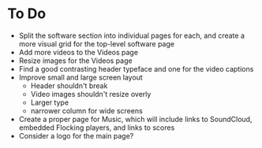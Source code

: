# To Do

* Split the software section into individual pages for each, and create a more visual grid for the top-level software page
* Add more videos to the Videos page
* Resize images for the Videos page
* Find a good contrasting header typeface and one for the video captions
* Improve small and large screen layout
    * Header shouldn't break
    * Video images shouldn't resize overly
    * Larger type
    * narrower column for wide screens
* Create a proper page for Music, which will include links to SoundCloud, embedded Flocking players, and links to scores
* Consider a logo for the main page?

